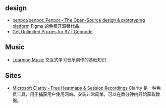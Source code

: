 ## design
- [penpot/penpot: Penpot - The Open-Source design & prototyping platform](https://github.com/penpot/penpot) Figma 的免费开源替代品
- [Get Unlimited Proxies for $7 | Geonode](https://geonode.com/)

## Music
- [Learning Music](https://learningmusic.ableton.com/zh-Hans/index.html) 交互式学习音乐创作的基础知识

## Sites
- [Microsoft Clarity - Free Heatmaps & Session Recordings](https://clarity.microsoft.com/) Clarity 是一种免费工具，用于捕获用户使用网站。安装非常简单，可以在数分钟内开始获取数据。
